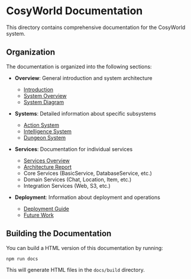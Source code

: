 # CosyWorld Documentation

This directory contains comprehensive documentation for the CosyWorld system.

## Organization

The documentation is organized into the following sections:

- **Overview**: General introduction and system architecture
  - [Introduction](overview/01-introduction.md)
  - [System Overview](overview/02-system-overview.md)
  - [System Diagram](overview/03-system-diagram.md)

- **Systems**: Detailed information about specific subsystems
  - [Action System](systems/04-action-system.md)
  - [Intelligence System](systems/05-intelligence-system.md)
  - [Dungeon System](systems/06-dungeon-system.md)

- **Services**: Documentation for individual services
  - [Services Overview](services/README.md)
  - [Architecture Report](services/architecture-report.md)
  - Core Services (BasicService, DatabaseService, etc.)
  - Domain Services (Chat, Location, Item, etc.)
  - Integration Services (Web, S3, etc.)

- **Deployment**: Information about deployment and operations
  - [Deployment Guide](deployment/07-deployment.md)
  - [Future Work](deployment/08-future-work.md)

## Building the Documentation

You can build a HTML version of this documentation by running:

```bash
npm run docs
```

This will generate HTML files in the `docs/build` directory.